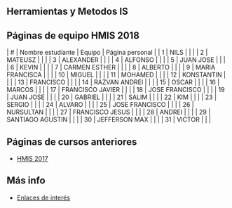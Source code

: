 ﻿## Herramientas y Metodos IS

## Páginas de equipo HMIS 2018

|  # | Nombre estudiante  | Equipo | Página personal |
|  1 | NILS               |   |   |
|  2 | MATEUSZ            |   |   |
|  3 | ALEXANDER          |   |   |
|  4 | ALFONSO            |   |   |
|  5 | JUAN JOSE          |   |   |
|  6 | KEVIN              |   |   |
|  7 | CARMEN ESTHER      |   |   |
|  8 | ALBERTO            |   |   |
|  9 | MARIA FRANCISCA    |   |   |
| 10 | MIGUEL             |   |   |
| 11 | MOHAMED            |   |   |
| 12 | KONSTANTIN         |   |   |
| 13 | FRANCISCO          |   |   |
| 14 | RAZVAN ANDREI      |   |   |
| 15 | OSCAR              |   |   |
| 16 | MARCOS             |   |   |
| 17 | FRANCISCO JAVIER   |   |   |
| 18 | JOSE FRANCISCO     |   |   |
| 19 | JUAN JOSE          |   |   |
| 20 | GABRIEL            |   |   |
| 21 | SALIM              |   |   |
| 22 | KIM                |   |   |
| 23 | SERGIO             |   |   |
| 24 | ALVARO             |   |   |
| 25 | JOSE FRANCISCO     |   |   |
| 26 | NURSULTAN          |   |   |
| 27 | FRANCISCO JESUS    |   |   |
| 28 | ANDREI             |   |   |
| 29 | SANTIAGO AGUSTIN   |   |   |
| 30 | JEFFERSON MAX      |   |   |
| 31 | VICTOR             |   |   |


## Páginas de cursos anteriores
* [HMIS 2017](index2017.md)

## Más info
* [Enlaces de interés](enlaces.md)
